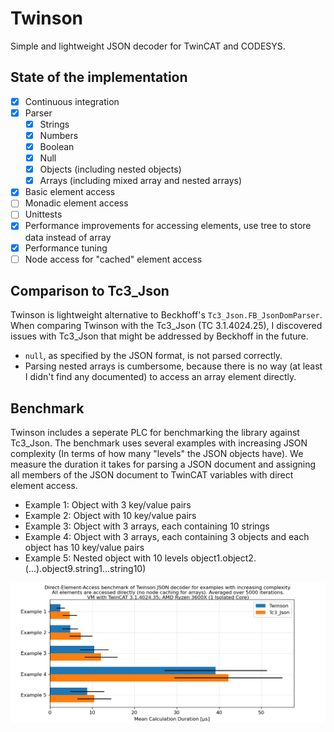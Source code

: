 # Twinson
Simple and lightweight JSON decoder for TwinCAT and CODESYS.

## State of the implementation

- [x] Continuous integration
- [x] Parser
  - [x] Strings
  - [x] Numbers
  - [x] Boolean
  - [x] Null
  - [x] Objects (including nested objects)
  - [x] Arrays (including mixed array and nested arrays)
- [x] Basic element access
- [ ] Monadic element access
- [ ] Unittests
- [x] Performance improvements for accessing elements, use tree to store data instead of array
- [x] Performance tuning
- [ ] Node access for "cached" element access

## Comparison to Tc3_Json

Twinson is lightweight alternative to Beckhoff's `Tc3_Json.FB_JsonDomParser`. When comparing Twinson with the Tc3_Json (TC 3.1.4024.25), I discovered issues with Tc3_Json that might be addressed by Beckhoff in the future.

- `null`, as specified by the JSON format, is not parsed correctly.
- Parsing nested arrays is cumbersome, because there is no way (at least I didn't find any documented) to access an array element directly.

## Benchmark

Twinson includes a seperate PLC for benchmarking the library against Tc3_Json. The benchmark uses several examples with increasing JSON complexity (In terms of how many "levels" the JSON objects have). We measure the duration it takes for parsing a JSON document and assigning all members of the JSON document to TwinCAT variables with direct element access.

- Example 1: Object with 3 key/value pairs
- Example 2: Object with 10 key/value pairs
- Example 3: Object with 3 arrays, each containing 10 strings
- Example 4: Object with 3 arrays, each containing 3 objects and each object has 10 key/value pairs
- Example 5: Nested object with 10 levels object1.object2.(...).object9.string1...string10)

<div align="center">
  <img alt="benchmark" src="https://raw.githubusercontent.com/stefanbesler/Twinson/main/benchmark_2.png" />
</div>


